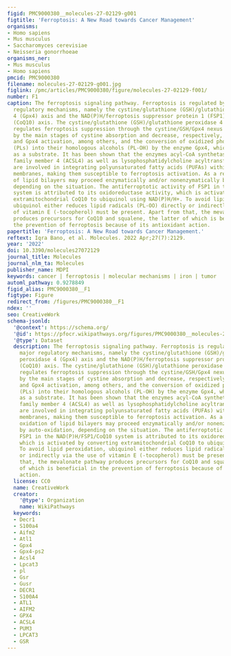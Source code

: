```yaml
---
figid: PMC9000380__molecules-27-02129-g001
figtitle: 'Ferroptosis: A New Road towards Cancer Management'
organisms:
- Homo sapiens
- Mus musculus
- Saccharomyces cerevisiae
- Neisseria gonorrhoeae
organisms_ner:
- Mus musculus
- Homo sapiens
pmcid: PMC9000380
filename: molecules-27-02129-g001.jpg
figlink: /pmc/articles/PMC9000380/figure/molecules-27-02129-f001/
number: F1
caption: The ferroptosis signaling pathway. Ferroptosis is regulated by two major
  regulatory mechanisms, namely the cystine/glutathione (GSH)/glutathione peroxidase
  4 (Gpx4) axis and the NAD(P)H/ferroptosis suppressor protein 1 (FSP1)/ubiquinone
  (CoQ10) axis. The cystine/glutathione (GSH)/glutathione peroxidase 4 (Gpx4) axis
  regulates ferroptosis suppression through the cystine/GSH/Gpx4 nexus is accomplished
  by the main stages of cystine absorption and decrease, respectively, GSH production,
  and Gpx4 activation, among others, and the conversion of oxidized phospholipids
  (PLs) into their homologous alcohols (PL-OH) by the enzyme Gpx4, which uses GSH
  as a substrate. It has been shown that the enzymes acyl-CoA synthetase long-chain
  family member 4 (ACSL4) as well as lysophosphatidylcholine acyltransferase 3 (LPCAT3)
  are involved in integrating polyunsaturated fatty acids (PUFAs) within cellular
  membranes, making them susceptible to ferroptosis activation. As a result, the oxidation
  of lipid bilayers may proceed enzymatically and/or nonenzymatically by auto-oxidation,
  depending on the situation. The antiferroptotic activity of FSP1 in the NAD(P)H/FSP1/CoQ10
  system is attributed to its oxidoreductase activity, which is activated by converting
  extramitochondrial CoQ10 to ubiquinol using NAD(P)H/H+. To avoid lipid peroxidation,
  ubiquinol either reduces lipid radicals (PL-OO) directly or indirectly via the use
  of vitamin E (-tocopherol) must be present. Apart from that, the mevalonate pathway
  produces precursors for CoQ10 and squalene, the latter of which is beneficial in
  the prevention of ferroptosis because of its antioxidant action.
papertitle: 'Ferroptosis: A New Road towards Cancer Management.'
reftext: Iqra Bano, et al. Molecules. 2022 Apr;27(7):2129.
year: '2022'
doi: 10.3390/molecules27072129
journal_title: Molecules
journal_nlm_ta: Molecules
publisher_name: MDPI
keywords: cancer | ferroptosis | molecular mechanisms | iron | tumor
automl_pathway: 0.9278849
figid_alias: PMC9000380__F1
figtype: Figure
redirect_from: /figures/PMC9000380__F1
ndex: ''
seo: CreativeWork
schema-jsonld:
  '@context': https://schema.org/
  '@id': https://pfocr.wikipathways.org/figures/PMC9000380__molecules-27-02129-g001.html
  '@type': Dataset
  description: The ferroptosis signaling pathway. Ferroptosis is regulated by two
    major regulatory mechanisms, namely the cystine/glutathione (GSH)/glutathione
    peroxidase 4 (Gpx4) axis and the NAD(P)H/ferroptosis suppressor protein 1 (FSP1)/ubiquinone
    (CoQ10) axis. The cystine/glutathione (GSH)/glutathione peroxidase 4 (Gpx4) axis
    regulates ferroptosis suppression through the cystine/GSH/Gpx4 nexus is accomplished
    by the main stages of cystine absorption and decrease, respectively, GSH production,
    and Gpx4 activation, among others, and the conversion of oxidized phospholipids
    (PLs) into their homologous alcohols (PL-OH) by the enzyme Gpx4, which uses GSH
    as a substrate. It has been shown that the enzymes acyl-CoA synthetase long-chain
    family member 4 (ACSL4) as well as lysophosphatidylcholine acyltransferase 3 (LPCAT3)
    are involved in integrating polyunsaturated fatty acids (PUFAs) within cellular
    membranes, making them susceptible to ferroptosis activation. As a result, the
    oxidation of lipid bilayers may proceed enzymatically and/or nonenzymatically
    by auto-oxidation, depending on the situation. The antiferroptotic activity of
    FSP1 in the NAD(P)H/FSP1/CoQ10 system is attributed to its oxidoreductase activity,
    which is activated by converting extramitochondrial CoQ10 to ubiquinol using NAD(P)H/H+.
    To avoid lipid peroxidation, ubiquinol either reduces lipid radicals (PL-OO) directly
    or indirectly via the use of vitamin E (-tocopherol) must be present. Apart from
    that, the mevalonate pathway produces precursors for CoQ10 and squalene, the latter
    of which is beneficial in the prevention of ferroptosis because of its antioxidant
    action.
  license: CC0
  name: CreativeWork
  creator:
    '@type': Organization
    name: WikiPathways
  keywords:
  - Decr1
  - S100a4
  - Aifm2
  - Atl1
  - Gpx4
  - Gpx4-ps2
  - Acsl4
  - Lpcat3
  - pl
  - Gsr
  - Gusr
  - DECR1
  - S100A4
  - ATL1
  - AIFM2
  - GPX4
  - ACSL4
  - PUM3
  - LPCAT3
  - GSR
---
```

